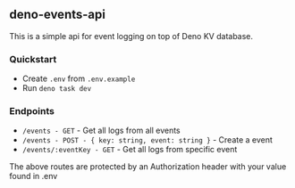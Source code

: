 ## deno-events-api

This is a simple api for event logging on top of Deno KV database.

### Quickstart
* Create `.env` from `.env.example`
* Run `deno task dev`

### Endpoints
* `/events - GET` - Get all logs from all events
* `/events - POST - { key: string, event: string }` - Create a event
* `/events/:eventKey - GET` - Get all logs from specific event

The above routes are protected by an Authorization header with your value found in .env